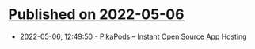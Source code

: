 # [Published on 2022-05-06](index.md)

* [2022-05-06, 12:49:50](https://news.ycombinator.com/item?id=31284512) - [PikaPods – Instant Open Source App Hosting](https://www.pikapods.com/)
